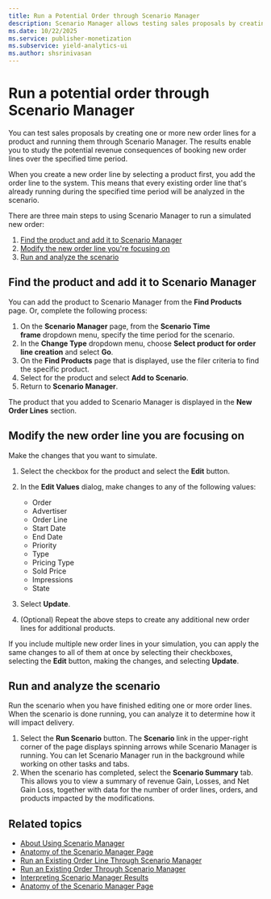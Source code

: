 ```yaml
---
title: Run a Potential Order through Scenario Manager
description: Scenario Manager allows testing sales proposals by creating new order lines for a product and analyzing potential revenue consequences.
ms.date: 10/22/2025
ms.service: publisher-monetization
ms.subservice: yield-analytics-ui
ms.author: shsrinivasan
---
```


# Run a potential order through Scenario Manager

You can test sales proposals by creating one or more new order lines for a product and running them through Scenario Manager. The results enable you to study the potential revenue consequences of booking new order lines over the specified time period.

When you create a new order line by selecting a product first, you add the order line to the system. This means that every existing order line that's already running during the specified time period will be analyzed in the scenario.

There are three main steps to using Scenario Manager to run a simulated new order:

1. [Find the product and add it to Scenario Manager](#find-the-product-and-add-it-to-scenario-manager)
1. [Modify the new order line you're focusing on](#modify-the-new-order-line-you-are-focusing-on)
1. [Run and analyze the scenario](#run-and-analyze-the-scenario)

## Find the product and add it to Scenario Manager

You can add the product to Scenario Manager from the **Find Products** page. Or, complete the following process:

1. On the **Scenario Manager** page, from the **Scenario Time frame** dropdown menu, specify the time period for the scenario.
1. In the **Change Type** dropdown menu, choose **Select product for order line creation** and select **Go**.
1. On the **Find Products** page that is displayed, use the filer criteria to find the specific product.
1. Select for the product and select **Add to Scenario**.
1. Return to **Scenario Manager**.

The product that you added to Scenario Manager is displayed in the **New Order Lines** section.

## Modify the new order line you are focusing on

Make the changes that you want to simulate.

1. Select the checkbox for the product and select the **Edit** button.
1. In the **Edit Values** dialog, make changes to any of the following values:
    - Order
    - Advertiser
    - Order Line
    - Start Date
    - End Date
    - Priority
    - Type
    - Pricing Type
    - Sold Price
    - Impressions
    - State

1. Select **Update**.
1. (Optional) Repeat the above steps to create any additional new order lines for additional products.

If you include multiple new order lines in your simulation, you can apply the same changes to all of them at once by selecting their checkboxes, selecting the **Edit** button, making the changes, and selecting **Update**.

## Run and analyze the scenario

Run the scenario when you have finished editing one or more order lines. When the scenario is done running, you can analyze it to determine how it will impact delivery.

1. Select the **Run Scenario** button. The **Scenario** link in the upper-right corner of the page displays spinning arrows while Scenario Manager is running. You can let Scenario Manager run in the background while working on other tasks and tabs.
1. When the scenario has completed, select the **Scenario Summary** tab. This allows you to view a summary of revenue Gain, Losses, and Net Gain Loss, together with data for the number of order lines, orders, and products impacted by the modifications.

## Related topics

- [About Using Scenario Manager](./about-using-scenario-manager.md)
- [Anatomy of the Scenario Manager Page](./anatomy-of-the-scenario-manager-page.md)
- [Run an Existing Order Line Through Scenario Manager](./run-an-existing-order-line-through-scenario-manager.md)
- [Run an Existing Order Through Scenario Manager](./run-an-existing-order-through-scenario-manager.md)
- [Interpreting Scenario Manager Results](./interpreting-scenario-manager-results.md)
- [Anatomy of the Scenario Manager Page](./anatomy-of-the-scenario-manager-page.md)
